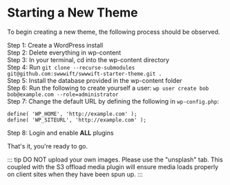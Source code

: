 # Starting a New Theme

To begin creating a new theme, the following process should be observed.

Step 1: Create a WordPress install\
Step 2: Delete everything in wp-content\
Step 3: In your terminal, cd into the wp-content directory\
Step 4: Run `git clone --recurse-submodules git@github.com:swwwift/swwwift-starter-theme.git .`\
Step 5: Install the database provided in the wp-content folder\
Step 6: Run the following to create yourself a user: `wp user create bob bob@example.com --role=administrator`\
Step 7: Change the default URL by defining the following in `wp-config.php`:
```
define( 'WP_HOME', 'http://example.com' );
define( 'WP_SITEURL', 'http://example.com' );
```
Step 8: Login and enable **ALL** plugins

That's it, you're ready to go.

::: tip
DO NOT upload your own images. Please use the "unsplash" tab. This coupled with the S3 offload media plugin will ensure media loads properly on client sites when they have been spun up.
:::
